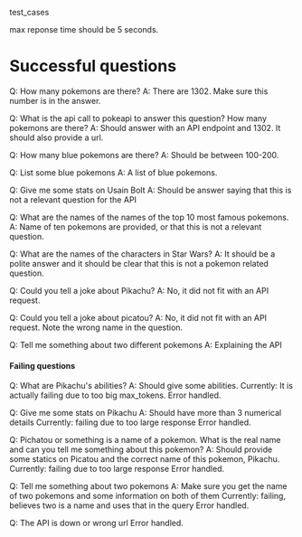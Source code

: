 test_cases

max reponse time should be 5 seconds.

# Successful questions

Q: How many pokemons are there?
A: There are 1302. Make sure this number is in the answer.

Q: What is the api call to pokeapi to answer this question? How many pokemons are there?
A: Should answer with an API endpoint and 1302. It should also provide a url.

Q: How many blue pokemons are there?
A: Should be between 100-200.

Q: List some blue pokemons
A: A list of blue pokemons.

Q: Give me some stats on Usain Bolt
A: Should be answer saying that this is not a relevant question for the API

Q: What are the names of the names of the top 10 most famous pokemons.
A: Name of ten pokemons are provided, or that this is not a relevant question.

Q: What are the names of the characters in Star Wars?
A: It should be a polite answer and it should be clear that this is not a pokemon related question.

Q: Could you tell a joke about Pikachu?
A: No, it did not fit with an API request.

Q: Could you tell a joke about picatou?
A: No, it did not fit with an API request. Note the wrong name in the question.

Q: Tell me something about two different pokemons
A: Explaining the API

#### Failing questions

Q: What are Pikachu's abilities?
A: Should give some abilities.
Currently: It is actually failing due to too big max_tokens.
Error handled.

Q: Give me some stats on Pikachu
A: Should have more than 3 numerical details
Currently: failing due to too large response
Error handled.

Q: Pichatou or something is a name of a pokemon. What is the real name and can you tell me something about this pokemon?
A: Should provide some statics on Picatou and the correct name of this pokemon, Pikachu.
Currently: failing due to too large response
Error handled.

Q: Tell me something about two pokemons
A: Make sure you get the name of two pokemons and some information on both of them
Currently: failing, believes two is a name and uses that in the query
Error handled.

Q: The API is down or wrong url
Error handled.
